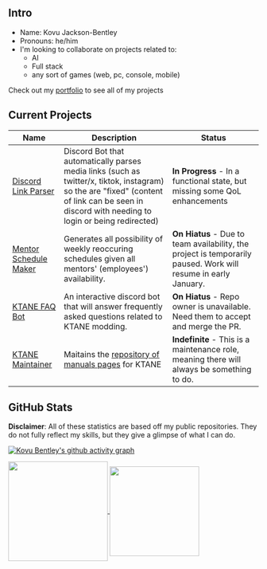 ## Intro
- Name: Kovu Jackson-Bentley
- Pronouns: he/him
- I'm looking to collaborate on projects related to:
    - AI
    - Full stack
    - any sort of games (web, pc, console, mobile)

Check out my [portfolio](https://blckhawker.github.io/portfolio/) to see all of my projects
## Current Projects

| Name                                                                         | Description                                                                                                                                                                                    | Status                                                                                                          |
|------------------------------------------------------------------------------|------------------------------------------------------------------------------------------------------------------------------------------------------------------------------------------------|-----------------------------------------------------------------------------------------------------------------|
| [Discord Link Parser](https://github.com/BlckHawker/Link-Parser)             | Discord Bot that automatically parses media links (such as twitter/x, tiktok, instagram) so the are "fixed" (content of link can be seen in discord with needing to login or being redirected) | **In Progress** - In a functional state, but missing some QoL enhancements                                                                                                     |
| [Mentor Schedule Maker](https://github.com/BlckHawker/Mentor-Schedule-Maker) | Generates all possibility of weekly reoccuring schedules given all mentors' (employees') availability.                                                                                         | **On Hiatus** - Due to team availability, the project is temporarily paused. Work will resume in early January. |
| [KTANE FAQ Bot](https://github.com/Qkrisi/ktanecord)                         | An interactive discord bot that will answer frequently asked questions related to KTANE modding.                                                                                                                                                         |  **On Hiatus** - Repo owner is unavailable. Need them to accept and merge the PR.                                                                                                               | 
|                [KTANE Maintainer](https://github.com/Timwi/KtaneContent)                                                                |     Maitains the [repository of manuals pages](https://ktane.timwi.de) for KTANE                                                                                                                                                                                           | **Indefinite** - This is a maintenance  role, meaning there will always be something to do.                                                                                                                 |

## GitHub Stats
**Disclaimer**: All of these statistics are based off my public repositories. They do not fully reflect my skills, but they give a glimpse of what I can do.


[![Kovu Bentley's github activity graph](https://github-readme-activity-graph.vercel.app/graph?username=BlckHawker&theme=github-compact&custom_title=Contribution%20Graph&area=true)](https://github.com/ashutosh00710/github-readme-activity-graph)


<a href="https://github.com/anuraghazra/convoychat">
  <img height=200 align="center" src="https://github-readme-stats.vercel.app/api/top-langs/?username=BlckHawker&layout=compact&theme=transparent&size_weight=0.5&count_weight=0.5&langs_count=10" />
</a>
<a href="https://github.com/anuraghazra/github-readme-stats">
  <img height=180 align="center"  src="https://github-readme-stats.vercel.app/api?username=BlckHawker&hide=stars&show_icons=true&theme=transparent&custom_title=GitHub%20Stats" />
</a>
